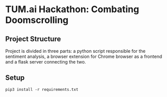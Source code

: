 # TUM.ai Hackathon: Combating Doomscrolling

## Project Structure
Project is divided in three parts: a python script responsible for the sentiment analysis, 
a browser extension for Chrome browser as a frontend and a flask server connecting the two.

## Setup
<code>pip3 install -r requirements.txt</code>
